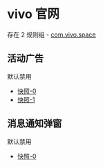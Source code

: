 # vivo 官网

存在 2 规则组 - [com.vivo.space](/src/apps/com.vivo.space.ts)

## 活动广告

默认禁用

- [快照-0](https://i.gkd.li/i/13218155)
- [快照-1](https://i.gkd.li/i/13292907)

## 消息通知弹窗

默认禁用

- [快照-0](https://i.gkd.li/i/13771581)
